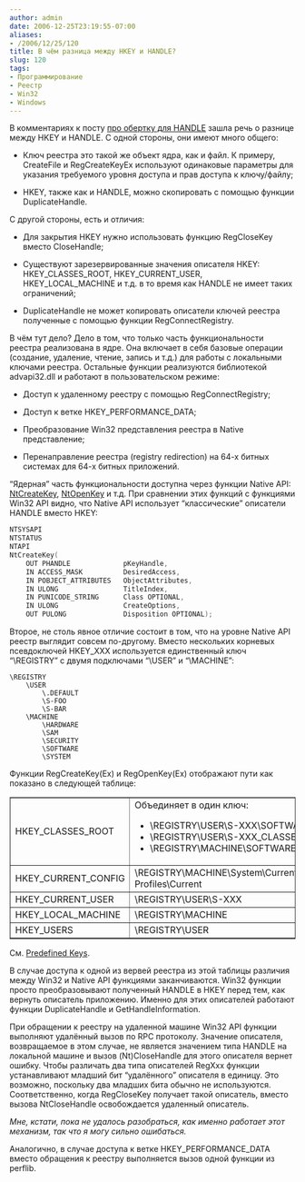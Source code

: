 ```yaml
---
author: admin
date: 2006-12-25T23:19:55-07:00
aliases:
- /2006/12/25/120
title: В чём разница между HKEY и HANDLE?
slug: 120
tags:
- Программирование
- Реестр
- Win32
- Windows
---
```


В комментариях к посту [про обертку для HANDLE](http://blog.not-a-kernel-guy.com/2006/10/31/93#comment-49) зашла речь о разнице между HKEY и HANDLE. С одной стороны, они имеют много общего:

  * Ключ реестра это такой же объект ядра, как и файл. К примеру, CreateFile и RegCreateKeyEx используют одинаковые параметры для указания требуемого уровня доступа и прав доступа к ключу/файлу;

  * HKEY, также как и HANDLE, можно скопировать с помощью функции DuplicateHandle.

<!--more-->С другой стороны, есть и отличия:

  * Для закрытия HKEY нужно использовать функцию RegCloseKey вместо CloseHandle;

  * Существуют зарезервированные значения описателя HKEY: HKEY_CLASSES_ROOT, HKEY_CURRENT_USER, HKEY_LOCAL_MACHINE и т.д. в то время как HANDLE не имеет таких ограничений;

  * DuplicateHandle не может копировать описатели ключей реестра полученные с помощью функции RegConnectRegistry.

В чём тут дело? Дело в том, что только часть функциональности реестра реализована в ядре. Она включает в себя базовые операции (создание, удаление, чтение, запись и т.д.) для работы с локальными ключами реестра. Остальные функции реализуются библиотекой advapi32.dll и работают в пользовательском режиме:

  * Доступ к удаленному реестру с помощью RegConnectRegistry;

  * Доступ к ветке HKEY_PERFORMANCE_DATA;

  * Преобразование Win32 представления реестра в Native представление;

  * Перенаправление реестра (registry redirection) на 64-х битных системах для 64-х битных приложений.

“Ядерная” часть функциональности доступна через функции Native API: [NtCreateKey](http://undocumented.ntinternals.net/UserMode/Undocumented%20Functions/NT%20Objects/Key/NtCreateKey.html), [NtOpenKey](http://undocumented.ntinternals.net/UserMode/Undocumented%20Functions/NT%20Objects/Key/NtOpenKey.html) и т.д. При сравнении этих функций с функциями Win32 API видно, что Native API использует “классические” описатели HANDLE вместо HKEY:

```cpp
NTSYSAPI
NTSTATUS
NTAPI
NtCreateKey(
    OUT PHANDLE             pKeyHandle,
    IN ACCESS_MASK          DesiredAccess,
    IN POBJECT_ATTRIBUTES   ObjectAttributes,
    IN ULONG                TitleIndex,
    IN PUNICODE_STRING      Class OPTIONAL,
    IN ULONG                CreateOptions,
    OUT PULONG              Disposition OPTIONAL);
```

Второе, не столь явное отличие состоит в том, что на уровне Native API реестр выглядит совсем по-другому. Вместо нескольких корневых псевдоключей HKEY_XXX используется единственный ключ “\REGISTRY” с двумя подключами “\USER” и “\MACHINE”:

```no-highlight
\REGISTRY
    \USER
        \.DEFAULT
        \S-FOO
        \S-BAR
    \MACHINE
        \HARDWARE
        \SAM
        \SECURITY
        \SOFTWARE
        \SYSTEM
```

Функции RegCreateKey(Ex) и RegOpenKey(Ex) отображают пути как показано в следующей таблице:

<table width="100%" border="1" >
  <tr>
    <td>HKEY_CLASSES_ROOT</td>
    <td>Объединяет в один ключ:
      <ul>
        <li>\REGISTRY\USER\S-XXX\SOFTWARE\CLASSES</li>
        <li>\REGISTRY\USER\S-XXX_CLASSES</li>
        <li>\REGISTRY\MACHINE\SOFTWARE\CLASSES</li>
      </ul>
    </td>
  </tr>
  <tr>
    <td>HKEY_CURRENT_CONFIG</td>
    <td>\REGISTRY\MACHINE\System\CurrentControlSet\Hardware Profiles\Current</td>
  </tr>
  <tr>
    <td>HKEY_CURRENT_USER</td>
    <td>\REGISTRY\USER\S-XXX</td>
  </tr>
  <tr>
    <td>HKEY_LOCAL_MACHINE</td>
    <td>\REGISTRY\MACHINE</td>
  </tr>
  <tr>
    <td>HKEY_USERS</td>
    <td>\REGISTRY\USER</td>
  </tr>
</table>

См. [Predefined Keys](http://msdn2.microsoft.com/en-us/library/ms724836.aspx).

В случае доступа к одной из вервей реестра из этой таблицы различия между Win32 и Native API функциями заканчиваются. Win32 функции просто преобразовывают полученный HANDLE в HKEY перед тем, как вернуть описатель приложению. Именно для этих описателей работают функции DuplicateHandle и GetHandleInformation.

При обращении к реестру на удаленной машине Win32 API функции выполняют удалённый вызов по RPC протоколу. Значение описателя, возвращаемое в этом случае, не является значением типа HANDLE на локальной машине и вызов (Nt)CloseHandle для этого описателя вернет ошибку. Чтобы различать два типа описателей RegXxx функции устанавливают младший бит “удалённого” описателя в единицу. Это возможно, поскольку два младших бита обычно не используются. Соответственно, когда RegCloseKey получает такой описатель, вместо вызова NtCloseHandle освобождается удаленный описатель.

_Мне, кстати, пока не удалось разобраться, как именно работает этот механизм, так что я могу сильно ошибаться._

Аналогично, в случае доступа к ветке HKEY_PERFORMANCE_DATA вместо обращения к реестру выполняется вызов одной функции из perflib.

